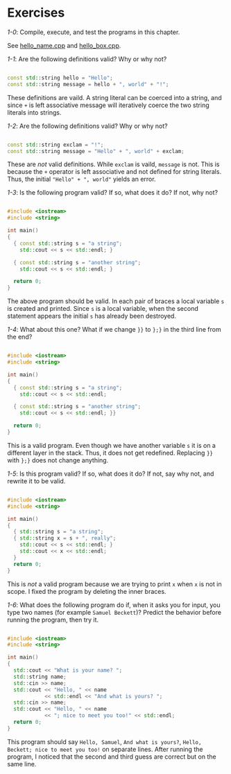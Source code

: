 # Exercises

*1-0*: Compile, execute, and test the programs in this chapter.

See [hello_name.cpp](hello_name.cpp) and [hello_box.cpp](hello_box.cpp).

*1-1*: Are the following definitions valid? Why or why not?

```cpp

const std::string hello = "Hello";
const std::string message = hello + ", world" + "!";
```

These definitions are vaild. A string literal can be coerced into a string,
and since `+` is left associative message will iteratively coerce the two
string literals into strings.

*1-2*: Are the following definitions valid? Why or why not?

```cpp

const std::string exclam = "!";
const std::string message = "Hello" + ", world" + exclam;
```

These are *not* valid definitions. While `exclam` is vaild, `message` is 
not. This is because the `+` operator is left associative and not defined 
for string literals. Thus, the initial `"Hello" + ", world"` yields an
error.

*1-3*: Is the following program valid? If so, what does it do? If not, why not?

```cpp

#include <iostream>
#include <string>

int main()
{
  { const std::string s = "a string";
    std::cout << s << std::endl; }

  { const std::string s = "another string";
    std::cout << s << std::endl; }

  return 0;
}
```

The above program should be valid. In each pair of braces a local variable
`s` is created and printed. Since `s` is a local variable, when the second
statement appears the initial `s` has already been destroyed.

*1-4*: What about this one? What if we change `}}` to `};}` in the third
line from the end?

```cpp

#include <iostream>
#include <string>

int main()
{
  { const std::string s = "a string";
    std::cout << s << std::endl;

  { const std::string s = "another string";
    std::cout << s << std::endl; }}

  return 0;
}

```

This is a valid program. Even though we have another variable `s` it is on
a different layer in the stack. Thus, it does not get redefined. Replacing
`}}` with `};}` does not change anything.

*1-5*: Is this program valid? If so, what does it do? If not, say why not, and
rewrite it to be valid.

```cpp

#include <iostream>
#include <string>

int main()
{
  { std::string s = "a string";
  { std::string x = s + ", really";
    std::cout << s << std::endl; }
    std::cout << x << std::endl;
  }
  return 0;
}
```

This is *not* a valid program because we are trying to print `x` when `x`
is not in scope. I fixed the program by deleting the inner braces.

*1-6*: What does the following program do if, when it asks you for input, you
type two names (for example `Samuel Beckett`)? Predict the behavior before
running the program, then try it.

```cpp

#include <iostream>
#include <string>

int main()
{
  std::cout << "What is your name? ";
  std::string name;
  std::cin >> name;
  std::cout << "Hello, " << name
            << std::endl << "And what is yours? ";
  std::cin >> name;
  std::cout << "Hello, " << name
            << "; nice to meet you too!" << std::endl;
  return 0;
}
```

This program should say `Hello, Samuel`, `And what is yours?`, 
`Hello, Beckett; nice to meet you too!` on separate lines. After running
the program, I noticed that the second and third guess are correct but on
the same line.
